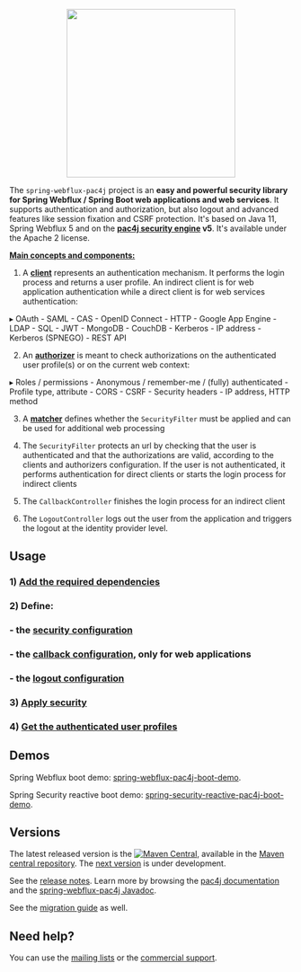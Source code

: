 <p align="center">
  <img src="https://pac4j.github.io/pac4j/img/logo-spring-webflux.png" width="300" />
</p>

The `spring-webflux-pac4j` project is an **easy and powerful security library for Spring Webflux / Spring Boot web applications and web services**. It supports authentication and authorization, but also logout and advanced features like session fixation and CSRF protection.
It's based on Java 11, Spring Webflux 5 and on the **[pac4j security engine](https://github.com/pac4j/pac4j) v5**. It's available under the Apache 2 license.

[**Main concepts and components:**](https://www.pac4j.org/docs/main-concepts-and-components.html)

1) A [**client**](https://www.pac4j.org/docs/clients.html) represents an authentication mechanism. It performs the login process and returns a user profile. An indirect client is for web application authentication while a direct client is for web services authentication:

&#9656; OAuth - SAML - CAS - OpenID Connect - HTTP - Google App Engine - LDAP - SQL - JWT - MongoDB - CouchDB - Kerberos - IP address - Kerberos (SPNEGO) - REST API

2) An [**authorizer**](https://www.pac4j.org/docs/authorizers.html) is meant to check authorizations on the authenticated user profile(s) or on the current web context:

&#9656; Roles / permissions - Anonymous / remember-me / (fully) authenticated - Profile type, attribute -  CORS - CSRF - Security headers - IP address, HTTP method

3) A [**matcher**](https://www.pac4j.org/docs/matchers.html) defines whether the `SecurityFilter` must be applied and can be used for additional web processing

4) The `SecurityFilter` protects an url by checking that the user is authenticated and that the authorizations are valid, according to the clients and authorizers configuration. If the user is not authenticated, it performs authentication for direct clients or starts the login process for indirect clients

5) The `CallbackController` finishes the login process for an indirect client

6) The `LogoutController` logs out the user from the application and triggers the logout at the identity provider level.


## Usage

### 1) [Add the required dependencies](https://github.com/pac4j/spring-webflux-pac4j/wiki/Dependencies)

### 2) Define:

### - the [security configuration](https://github.com/pac4j/spring-webflux-pac4j/wiki/Security-configuration)
### - the [callback configuration](https://github.com/pac4j/spring-webflux-pac4j/wiki/Callback-configuration), only for web applications
### - the [logout configuration](https://github.com/pac4j/spring-webflux-pac4j/wiki/Logout-configuration)

### 3) [Apply security](https://github.com/pac4j/spring-webflux-pac4j/wiki/Apply-security)

### 4) [Get the authenticated user profiles](https://github.com/pac4j/spring-webflux-pac4j/wiki/Get-the-authenticated-user-profiles)


## Demos

Spring Webflux boot demo: [spring-webflux-pac4j-boot-demo](https://github.com/pac4j/spring-webflux-pac4j-boot-demo).

Spring Security reactive boot demo: [spring-security-reactive-pac4j-boot-demo](https://github.com/pac4j/spring-security-reactive-pac4j-boot-demo).


## Versions

The latest released version is the [![Maven Central](https://maven-badges.herokuapp.com/maven-central/org.pac4j/spring-webflux-pac4j/badge.svg?style=flat)](https://maven-badges.herokuapp.com/maven-central/org.pac4j/spring-webflux-pac4j), available in the [Maven central repository](https://repo.maven.apache.org/maven2).
The [next version](https://github.com/pac4j/spring-webflux-pac4j/wiki/Next-version) is under development.

See the [release notes](https://github.com/pac4j/spring-webflux-pac4j/wiki/Release-Notes). Learn more by browsing the [pac4j documentation](https://www.javadoc.io/doc/org.pac4j/pac4j-core/5.5.0/index.html) and the [spring-webflux-pac4j Javadoc](http://www.javadoc.io/doc/org.pac4j/spring-webflux-pac4j/1.1.0).

See the [migration guide](https://github.com/pac4j/spring-webflux-pac4j/wiki/Migration-guide) as well.


## Need help?

You can use the [mailing lists](https://www.pac4j.org/mailing-lists.html) or the [commercial support](https://www.pac4j.org/commercial-support.html).
